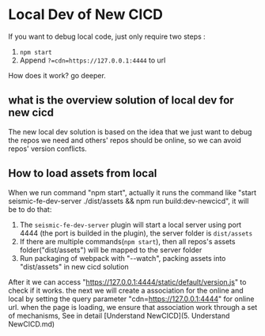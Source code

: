 # Local Dev of New CICD
If you want to debug local code, just only require two steps :  
1. `npm start`  
2. Append `?=cdn=https://127.0.0.1:4444` to url

How does it work? go deeper.
## what is the overview solution of local dev for new cicd
The new local dev solution is based on the idea that we just want to debug the repos we need and others' repos should be online, so we can avoid repos' version conflicts. 

## How to load assets from local
When we run command "npm start", actually it runs the command like "start seismic-fe-dev-server ./dist/assets && npm run build:dev-newcicd", it will be to do that:

1. The `seismic-fe-dev-server` plugin will start a local server using port 4444 (the port is builded in the plugin), the server folder is `dist/assets`
2. If there are multiple commands(`npm start`), then all repos's assets folder("dist/assets") will be mapped to the server folder
3. Run packaging of webpack with "--watch", packing assets into "dist/assets" in new cicd solution

After it we can access "https://127.0.0.1:4444/static/default/version.js" to check if it works.
the next we will create a association for the online and local by setting the query parameter "cdn=https://127.0.0.1:4444" for online url.  when the page is loading, we ensure that association work through a set of mechanisms, See in detail [Understand NewCICD](5. Understand NewCICD.md)
